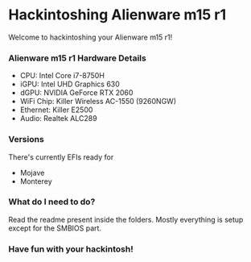 # Hackintoshing Alienware m15 r1
Welcome to hackintoshing your Alienware m15 r1!
### Alienware m15 r1 Hardware Details
* CPU: Intel Core i7-8750H
* iGPU: Intel UHD Graphics 630
* dGPU: NVIDIA GeForce RTX 2060
* WiFi Chip: Killer Wireless AC-1550 (9260NGW)
* Ethernet: Killer E2500
* Audio: Realtek ALC289
### Versions
There's currently EFIs ready for
* Mojave
* Monterey
### What do I need to do?
Read the readme present inside the folders. Mostly everything is setup except for the SMBIOS part.

### Have fun with your hackintosh!
